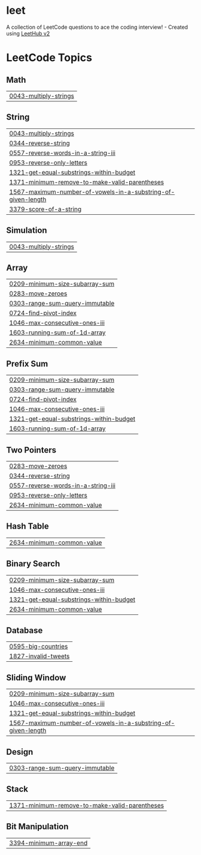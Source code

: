 # leet
A collection of LeetCode questions to ace the coding interview! - Created using [LeetHub v2](https://github.com/arunbhardwaj/LeetHub-2.0)

<!---LeetCode Topics Start-->
# LeetCode Topics
## Math
|  |
| ------- |
| [0043-multiply-strings](https://github.com/spatle1/leet/tree/master/0043-multiply-strings) |
## String
|  |
| ------- |
| [0043-multiply-strings](https://github.com/spatle1/leet/tree/master/0043-multiply-strings) |
| [0344-reverse-string](https://github.com/spatle1/leet/tree/master/0344-reverse-string) |
| [0557-reverse-words-in-a-string-iii](https://github.com/spatle1/leet/tree/master/0557-reverse-words-in-a-string-iii) |
| [0953-reverse-only-letters](https://github.com/spatle1/leet/tree/master/0953-reverse-only-letters) |
| [1321-get-equal-substrings-within-budget](https://github.com/spatle1/leet/tree/master/1321-get-equal-substrings-within-budget) |
| [1371-minimum-remove-to-make-valid-parentheses](https://github.com/spatle1/leet/tree/master/1371-minimum-remove-to-make-valid-parentheses) |
| [1567-maximum-number-of-vowels-in-a-substring-of-given-length](https://github.com/spatle1/leet/tree/master/1567-maximum-number-of-vowels-in-a-substring-of-given-length) |
| [3379-score-of-a-string](https://github.com/spatle1/leet/tree/master/3379-score-of-a-string) |
## Simulation
|  |
| ------- |
| [0043-multiply-strings](https://github.com/spatle1/leet/tree/master/0043-multiply-strings) |
## Array
|  |
| ------- |
| [0209-minimum-size-subarray-sum](https://github.com/spatle1/leet/tree/master/0209-minimum-size-subarray-sum) |
| [0283-move-zeroes](https://github.com/spatle1/leet/tree/master/0283-move-zeroes) |
| [0303-range-sum-query-immutable](https://github.com/spatle1/leet/tree/master/0303-range-sum-query-immutable) |
| [0724-find-pivot-index](https://github.com/spatle1/leet/tree/master/0724-find-pivot-index) |
| [1046-max-consecutive-ones-iii](https://github.com/spatle1/leet/tree/master/1046-max-consecutive-ones-iii) |
| [1603-running-sum-of-1d-array](https://github.com/spatle1/leet/tree/master/1603-running-sum-of-1d-array) |
| [2634-minimum-common-value](https://github.com/spatle1/leet/tree/master/2634-minimum-common-value) |
## Prefix Sum
|  |
| ------- |
| [0209-minimum-size-subarray-sum](https://github.com/spatle1/leet/tree/master/0209-minimum-size-subarray-sum) |
| [0303-range-sum-query-immutable](https://github.com/spatle1/leet/tree/master/0303-range-sum-query-immutable) |
| [0724-find-pivot-index](https://github.com/spatle1/leet/tree/master/0724-find-pivot-index) |
| [1046-max-consecutive-ones-iii](https://github.com/spatle1/leet/tree/master/1046-max-consecutive-ones-iii) |
| [1321-get-equal-substrings-within-budget](https://github.com/spatle1/leet/tree/master/1321-get-equal-substrings-within-budget) |
| [1603-running-sum-of-1d-array](https://github.com/spatle1/leet/tree/master/1603-running-sum-of-1d-array) |
## Two Pointers
|  |
| ------- |
| [0283-move-zeroes](https://github.com/spatle1/leet/tree/master/0283-move-zeroes) |
| [0344-reverse-string](https://github.com/spatle1/leet/tree/master/0344-reverse-string) |
| [0557-reverse-words-in-a-string-iii](https://github.com/spatle1/leet/tree/master/0557-reverse-words-in-a-string-iii) |
| [0953-reverse-only-letters](https://github.com/spatle1/leet/tree/master/0953-reverse-only-letters) |
| [2634-minimum-common-value](https://github.com/spatle1/leet/tree/master/2634-minimum-common-value) |
## Hash Table
|  |
| ------- |
| [2634-minimum-common-value](https://github.com/spatle1/leet/tree/master/2634-minimum-common-value) |
## Binary Search
|  |
| ------- |
| [0209-minimum-size-subarray-sum](https://github.com/spatle1/leet/tree/master/0209-minimum-size-subarray-sum) |
| [1046-max-consecutive-ones-iii](https://github.com/spatle1/leet/tree/master/1046-max-consecutive-ones-iii) |
| [1321-get-equal-substrings-within-budget](https://github.com/spatle1/leet/tree/master/1321-get-equal-substrings-within-budget) |
| [2634-minimum-common-value](https://github.com/spatle1/leet/tree/master/2634-minimum-common-value) |
## Database
|  |
| ------- |
| [0595-big-countries](https://github.com/spatle1/leet/tree/master/0595-big-countries) |
| [1827-invalid-tweets](https://github.com/spatle1/leet/tree/master/1827-invalid-tweets) |
## Sliding Window
|  |
| ------- |
| [0209-minimum-size-subarray-sum](https://github.com/spatle1/leet/tree/master/0209-minimum-size-subarray-sum) |
| [1046-max-consecutive-ones-iii](https://github.com/spatle1/leet/tree/master/1046-max-consecutive-ones-iii) |
| [1321-get-equal-substrings-within-budget](https://github.com/spatle1/leet/tree/master/1321-get-equal-substrings-within-budget) |
| [1567-maximum-number-of-vowels-in-a-substring-of-given-length](https://github.com/spatle1/leet/tree/master/1567-maximum-number-of-vowels-in-a-substring-of-given-length) |
## Design
|  |
| ------- |
| [0303-range-sum-query-immutable](https://github.com/spatle1/leet/tree/master/0303-range-sum-query-immutable) |
## Stack
|  |
| ------- |
| [1371-minimum-remove-to-make-valid-parentheses](https://github.com/spatle1/leet/tree/master/1371-minimum-remove-to-make-valid-parentheses) |
## Bit Manipulation
|  |
| ------- |
| [3394-minimum-array-end](https://github.com/spatle1/leet/tree/master/3394-minimum-array-end) |
<!---LeetCode Topics End-->